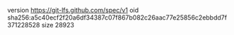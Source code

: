 version https://git-lfs.github.com/spec/v1
oid sha256:a5c40ecf2f20a6df34387c07f867b082c26aac77e25856c2ebbdd7f371228528
size 28923
